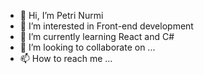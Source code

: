 - 👋 Hi, I’m Petri Nurmi
- 👀 I’m interested in Front-end development
- 🌱 I’m currently learning React and C#
- 💞️ I’m looking to collaborate on ...
- 📫 How to reach me ...

<!---
pete874/pete874 is a ✨ special ✨ repository because its `README.md` (this file) appears on your GitHub profile.
You can click the Preview link to take a look at your changes.
--->
